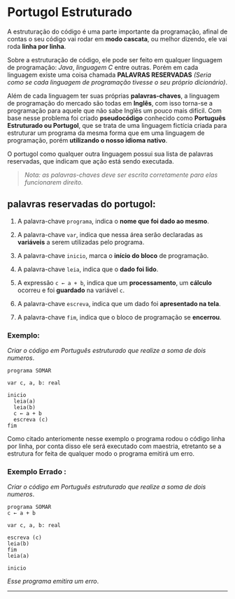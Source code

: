 # Portugol Estruturado
A estruturação do código é uma parte importante da programação, afinal de contas o seu código vai rodar em __modo cascata__, ou melhor dizendo, ele vai roda __linha por linha__.

Sobre a estruturação de código, ele pode ser  feito  em qualquer linguagem de programação: _Java_, _linguagem C_ entre outras. Porém em cada  linguagem
existe uma coisa chamada __PALAVRAS RESERVADAS__ _(Seria como se cada linguagem de programação tivesse o seu próprio dicionário)_.

Além de cada linguagem ter suas próprias __palavras-chaves__, a linguagem de programação do mercado são todas em __Inglês__, com isso torna-se a programação
para aquele que não sabe Inglês um  pouco mais difícil. Com base nesse problema foi criado __pseudocódigo__ conhecido como __Português Estruturado ou Portugol__, que se trata
de uma linguagem fictícia criada para estruturar um programa da mesma forma que em uma linguagem de programação, porém __utilizando o nosso idioma nativo__.

O portugol como qualquer outra linguagem possui sua lista de palavras reservadas, que indicam que ação está sendo executada.

>_Nota:  as palavras-chaves deve ser escrita corretamente para elas funcionarem direito._

##  palavras reservadas do portugol:

1. A palavra-chave `programa`, indica o __nome que foi dado ao mesmo__.  

1. A palavra-chave `var`, indica que nessa área serão declaradas as __variáveis__ a serem
utilizadas pelo programa.

1. A palavra-chave `inicio`, marca o __início do bloco__ de programação.

1. A palavra-chave `leia`, indica que o __dado foi lido__.

1. A expressão `c ← a + b`, indica que um __processamento__, um __cálculo__ ocorreu e foi
__guardado__ na variável `c`.

1. A palavra-chave `escreva`, indica que um dado foi __apresentado na tela__.

1. A palavra-chave `fim`, indica que o bloco de programação se __encerrou__.



### Exemplo:

_Criar o código em Português estruturado que realize a soma de dois numeros_.

```
programa SOMAR

var c, a, b: real  

inicio
  leia(a)
  leia(b)
  c ← a + b
  escreva (c)
fim
```

Como citado anteriomente nesse exemplo o programa rodou o código linha por linha, por conta disso ele será executado com maestria, etretanto se a estrutura for feita de qualquer modo o programa emitirá um erro.

### Exemplo Errado :
_Criar o código em Português estruturado que realize a soma de dois numeros_.

```
programa SOMAR
c ← a + b

var c, a, b: real             

escreva (c)
leia(b)
fim
leia(a)

inicio
```

_Esse programa emitira um erro_.
___